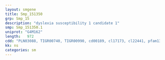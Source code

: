 ```yaml
---
layout: smgene
title: Smp_151350
grp: Smp_15
description: "dyslexia susceptibility 1 candidate 1"
smp: Smp_151350.1
uniprot: "G4M162"
length:   972
cdd: "PLN03088, TIGR00740, TIGR00990, cd00189, cl17173, cl22441, pfam13414"
kk: ns
categories: sm
---
```

